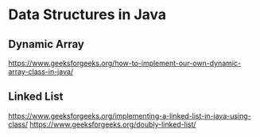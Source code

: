# Data Structures in Java

## Dynamic Array 
https://www.geeksforgeeks.org/how-to-implement-our-own-dynamic-array-class-in-java/


## Linked List
https://www.geeksforgeeks.org/implementing-a-linked-list-in-java-using-class/
https://www.geeksforgeeks.org/doubly-linked-list/
